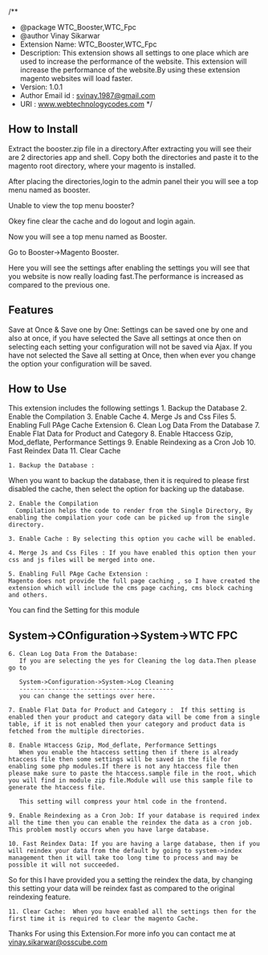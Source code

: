 /**
 * @package   WTC_Booster,WTC_Fpc
 * @author    Vinay Sikarwar
 * Extension Name:    WTC_Booster,WTC_Fpc
 * Description:    This extension shows all settings to one place which are used to increase the performance of the website. 
 This extension will increase the performance of the website.By using these extension magento websites will load faster.
 * Version:    1.0.1
 * Author Email id : svinay.1987@gmail.com
 * URI : www.webtechnologycodes.com
 */

 How to Install
 --------------
 Extract the booster.zip file in a directory.After extracting you will see their are 2 directories app and shell. Copy both the directories and paste it to the magento root directory, where your magento is installed. 
 
 After placing the directories,login to the admin panel their you will see a top menu named as booster.
 
 Unable to view the top menu booster?
 
 Okey fine clear the cache and do logout and login again. 
 
 Now you will see a top menu named as Booster.
 
 Go to Booster->Magento Booster.
 
 Here you will see the settings after enabling the settings you will see that you website is now really loading fast.The performance is increased as compared to the previous one.
 
 Features
 --------
 Save at Once & Save one by One: Settings can be saved one by one and also at once, if you have selected the Save all settings at once then on selecting each setting your configuration will not be saved via Ajax.
 If you have not selected the Save all setting at Once, then when ever you change the option your configuration will be saved.
 
 How to Use
 ----------
 This extension includes the following settings
	1. Backup the Database
	2. Enable the Compilation
	3. Enable Cache
	4. Merge Js and Css Files
	5. Enabling Full PAge Cache Extension
	6. Clean Log Data From the Database
	7. Enable Flat Data for Product and Category
	8. Enable Htaccess Gzip, Mod_deflate, Performance Settings 
	9. Enable Reindexing as a Cron Job
	10. Fast Reindex Data
	11. Clear Cache 
	
	1. Backup the Database : 
   When you want to backup the database, then it is required to please first disabled the cache, then select the option for backing up the database.
   
	2. Enable the Compilation
      Compilation helps the code to render from the Single Directory, By enabling the compilation your code can be picked up from the single directory.
	
	3. Enable Cache : By selecting this option you cache will be enabled.
	
	4. Merge Js and Css Files : If you have enabled this option then your css and js files will be merged into one.

	5. Enabling Full PAge Cache Extension : 
	Magento does not provide the full page caching , so I have created the extension which will include the cms page caching, cms block caching and others.
   
   You can find the Setting for this module
   
   System->COnfiguration->System->WTC FPC
   -------------------------------------------
   
	6. Clean Log Data From the Database: 
	   If you are selecting the yes for Cleaning the log data.Then please go to
   
       System->Configuration->System->Log Cleaning
       -------------------------------------------
       you can change the settings over here.
	
	7. Enable Flat Data for Product and Category :  If this setting is enabled then your product and category data will be come from a single table, if it is not enabled then your category and product data is fetched from the multiple directories.
	
	8. Enable Htaccess Gzip, Mod_deflate, Performance Settings 
	   When you enable the htaccess setting then if there is already htaccess file then some settings will be saved in the file for enabling some php modules.If there is not any htaccess file then please make sure to paste the htaccess.sample file in the root, which you will find in module zip file.Module will use this sample file to generate the htaccess file.
	   
	   This setting will compress your html code in the frontend.
	   
	9. Enable Reindexing as a Cron Job: If your database is required index all the time then you can enable the reindex the data as a cron job. This problem mostly occurs when you have large database. 
	
	10. Fast Reindex Data: If you are having a large database, then if you will reindex your data from the default by going to system->index management then it will take too long time to process and may be possible it will not succeeded.

   So for this I have provided you a setting the reindex the data, by changing this setting your data will be reindex fast as compared to the original reindexing feature.
   
    11. Clear Cache:  When you have enabled all the settings then for the first time it is required to clear the magento Cache.
   
   
   Thanks For using this Extension.For more info you can contact me at vinay.sikarwar@osscube.com
	
 
 
 
 

 
